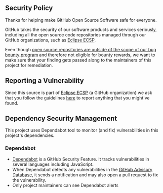 ## Security Policy

Thanks for helping make GitHub Open Source Software safe for everyone.

GitHub takes the security of our software products and services seriously, including all the open source code repositories managed through our GitHub organizations, such as [Eclipse ECSP](https://github.com/eclipse-ecsp).

Even though [open source repositories are outside of the scope of our bug bounty program](https://bounty.github.com/index.html#scope) and therefore not eligible for bounty rewards, we want to make sure that your finding gets passed along to the maintainers of this project for remediation.

## Reporting a Vulnerability

Since this source is part of [Eclipse ECSP](https://github.com/eclipse-ecsp) (a GitHub organization) we ask that you follow the guidelines [here](https://github.com/github/.github/blob/master/SECURITY.md#reporting-security-issues) to report anything that you might've found.

## Dependency Security Management

This project uses Dependabot tool to monitor (and fix) vulnerabilities in this project's dependencies.

### Dependabot

* [Dependabot](https://docs.github.com/en/free-pro-team@latest/github/managing-security-vulnerabilities/about-dependabot-security-updates) is a GitHub Security Feature. It tracks vulnerabilities in several languages including JavaScript.
* When Dependabot detects any vulnerabilities in the [GitHub Advisory Database](https://docs.github.com/en/free-pro-team@latest/github/managing-security-vulnerabilities/browsing-security-vulnerabilities-in-the-github-advisory-database), it sends a notification and may also open a pull request to fix the vulnerability.
* Only project maintainers can see Dependabot alerts
